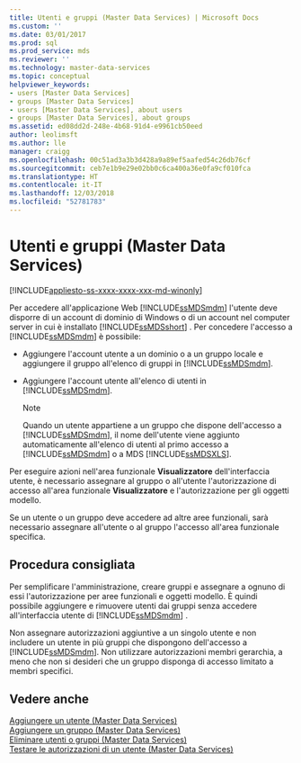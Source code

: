 ```yaml
---
title: Utenti e gruppi (Master Data Services) | Microsoft Docs
ms.custom: ''
ms.date: 03/01/2017
ms.prod: sql
ms.prod_service: mds
ms.reviewer: ''
ms.technology: master-data-services
ms.topic: conceptual
helpviewer_keywords:
- users [Master Data Services]
- groups [Master Data Services]
- users [Master Data Services], about users
- groups [Master Data Services], about groups
ms.assetid: ed08dd2d-248e-4b68-91d4-e9961cb50eed
author: leolimsft
ms.author: lle
manager: craigg
ms.openlocfilehash: 00c51ad3a3b3d428a9a89ef5aafed54c26db76cf
ms.sourcegitcommit: ceb7e1b9e29e02bb0c6ca400a36e0fa9cf010fca
ms.translationtype: HT
ms.contentlocale: it-IT
ms.lasthandoff: 12/03/2018
ms.locfileid: "52781783"
---
```

# <a name="users-and-groups-master-data-services"></a>Utenti e gruppi (Master Data Services)

[!INCLUDE[appliesto-ss-xxxx-xxxx-xxx-md-winonly](../includes/appliesto-ss-xxxx-xxxx-xxx-md-winonly.md)]

  Per accedere all'applicazione Web [!INCLUDE[ssMDSmdm](../includes/ssmdsmdm-md.md)] l'utente deve disporre di un account di dominio di Windows o di un account nel computer server in cui è installato [!INCLUDE[ssMDSshort](../includes/ssmdsshort-md.md)] . Per concedere l'accesso a [!INCLUDE[ssMDSmdm](../includes/ssmdsmdm-md.md)] è possibile:  
  
-   Aggiungere l'account utente a un dominio o a un gruppo locale e aggiungere il gruppo all'elenco di gruppi in [!INCLUDE[ssMDSmdm](../includes/ssmdsmdm-md.md)].  
  
-   Aggiungere l'account utente all'elenco di utenti in [!INCLUDE[ssMDSmdm](../includes/ssmdsmdm-md.md)].  
  
    > [!NOTE]  
    >  Quando un utente appartiene a un gruppo che dispone dell'accesso a [!INCLUDE[ssMDSmdm](../includes/ssmdsmdm-md.md)], il nome dell'utente viene aggiunto automaticamente all'elenco di utenti al primo accesso a [!INCLUDE[ssMDSmdm](../includes/ssmdsmdm-md.md)] o a MDS [!INCLUDE[ssMDSXLS](../includes/ssmdsxls-md.md)].  
  
 Per eseguire azioni nell'area funzionale **Visualizzatore** dell'interfaccia utente, è necessario assegnare al gruppo o all'utente l'autorizzazione di accesso all'area funzionale **Visualizzatore** e l'autorizzazione per gli oggetti modello.  
  
 Se un utente o un gruppo deve accedere ad altre aree funzionali, sarà necessario assegnare all'utente o al gruppo l'accesso all'area funzionale specifica.  
  
## <a name="best-practice"></a>Procedura consigliata  
 Per semplificare l'amministrazione, creare gruppi e assegnare a ognuno di essi l'autorizzazione per aree funzionali e oggetti modello. È quindi possibile aggiungere e rimuovere utenti dai gruppi senza accedere all'interfaccia utente di [!INCLUDE[ssMDSmdm](../includes/ssmdsmdm-md.md)] .  
  
 Non assegnare autorizzazioni aggiuntive a un singolo utente e non includere un utente in più gruppi che dispongono dell'accesso a [!INCLUDE[ssMDSmdm](../includes/ssmdsmdm-md.md)]. Non utilizzare autorizzazioni membri gerarchia, a meno che non si desideri che un gruppo disponga di accesso limitato a membri specifici.  
  
## <a name="see-also"></a>Vedere anche  
 [Aggiungere un utente &#40;Master Data Services&#41;](../master-data-services/add-a-user-master-data-services.md)   
 [Aggiungere un gruppo &#40;Master Data Services&#41;](../master-data-services/add-a-group-master-data-services.md)   
 [Eliminare utenti o gruppi &#40;Master Data Services&#41;](../master-data-services/delete-users-or-groups-master-data-services.md)   
 [Testare le autorizzazioni di un utente &#40;Master Data Services&#41;](../master-data-services/test-a-user-s-permissions-master-data-services.md)  
  
  
